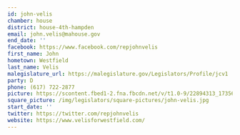 ```yaml
---
id: john-velis
chamber: house
district: house-4th-hampden
email: john.velis@mahouse.gov
end_date: ''
facebook: https://www.facebook.com/repjohnvelis
first_name: John
hometown: Westfield
last_name: Velis
malegislature_url: https://malegislature.gov/Legislators/Profile/jcv1
party: D
phone: (617) 722-2877
picture: https://scontent.fbed1-2.fna.fbcdn.net/v/t1.0-9/22894313_1735642299779475_6524822387304740483_n.jpg?_nc_cat=103&_nc_ht=scontent.fbed1-2.fna&oh=c572ca6c87adc31bd635020dade9654b&oe=5CC4DDFB
square_picture: /img/legislators/square-pictures/john-velis.jpg
start_date: ''
twitter: https://twitter.com/repjohnvelis
website: https://www.velisforwestfield.com/
---
```

